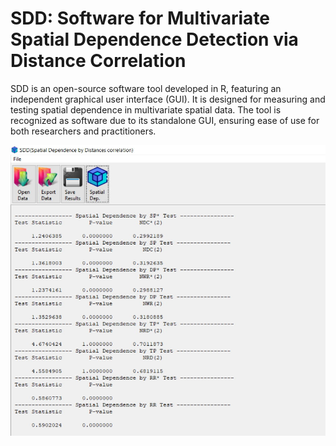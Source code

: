 # SDD: Software for Multivariate Spatial Dependence Detection via Distance Correlation
SDD is an open-source software tool developed in R, featuring an independent graphical user interface (GUI). It is designed for measuring and testing spatial dependence in multivariate spatial data. The tool is recognized as software due to its standalone GUI, ensuring ease of use for both researchers and practitioners.

![Alt text](paper/SDD3.jpg)


